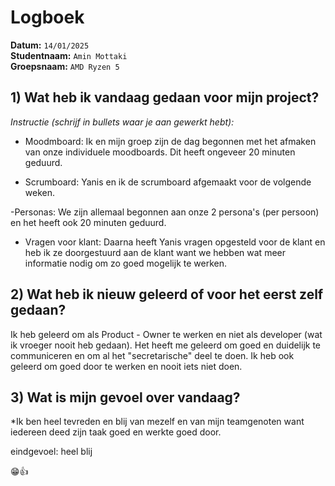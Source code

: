 # Logboek

**Datum:** `14/01/2025`  
**Studentnaam:** `Amin Mottaki`  
**Groepsnaam:** `AMD Ryzen 5`


## 1) Wat heb ik vandaag gedaan voor mijn project?

*Instructie (schrijf in bullets waar je aan gewerkt hebt):*  

- Moodmboard:  Ik en mijn groep zijn de dag begonnen met het afmaken van onze individuele moodboards. Dit heeft ongeveer 20 minuten geduurd. 

- Scrumboard: Yanis en ik de scrumboard afgemaakt voor de volgende weken. 

-Personas: We zijn allemaal begonnen aan onze 2 persona's (per persoon) en het heeft ook 20 minuten geduurd. 

- Vragen voor klant: Daarna heeft Yanis vragen opgesteld voor de klant en heb ik ze doorgestuurd aan de klant want we hebben wat meer informatie nodig om zo goed mogelijk te werken. 

>
## 2) Wat heb ik nieuw geleerd of voor het eerst zelf gedaan?

Ik heb geleerd om als Product - Owner te werken en niet als developer (wat ik vroeger nooit heb gedaan). 
Het heeft me geleerd om goed en duidelijk te communiceren en om al het "secretarische" deel te doen. 
Ik heb ook geleerd om goed door te werken en nooit iets niet doen.


## 3) Wat is mijn gevoel over vandaag?

*Ik ben heel tevreden en blij van mezelf en van mijn teamgenoten want iedereen deed zijn taak goed en werkte goed door.

eindgevoel: heel blij

😁👍
